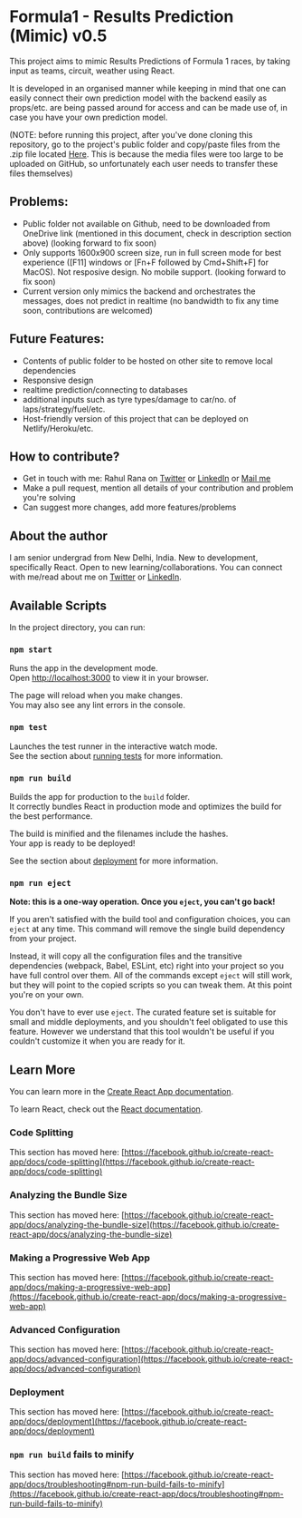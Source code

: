 # Formula1 - Results Prediction (Mimic) v0.5

This project aims to mimic Results Predictions of Formula 1 races, by taking input as teams, circuit, weather using React.

It is developed in an organised manner while keeping in mind that one can easily connect their own prediction model with the backend easily as props/etc. are being passed around for access and can be made use of, in case you have your own prediction model.

(NOTE: before running this project, after you've done cloning this repository, go to the project's public folder and copy/paste files from the .zip file located [Here](https://stdntpartners-my.sharepoint.com/:f:/g/personal/rahul_rana_studentambassadors_com/EnsVhJeiM95EjVX1hcydu2oBEF9qvnoBeXZljRAxNZxEfA?e=MAVaAA). This is because the media files were too large to be uploaded on GitHub, so unfortunately each user needs to transfer these files themselves)

## Problems:
- Public folder not available on Github, need to be downloaded from OneDrive link (mentioned in this document, check in description section above) (looking forward to fix soon)
- Only supports 1600x900 screen size, run in full screen mode for best experience ([F11] windows or [Fn+F followed by Cmd+Shift+F] for MacOS). Not resposive design. No mobile support. (looking forward to fix soon)
- Current version only mimics the backend and orchestrates the messages, does not predict in realtime (no bandwidth to fix any time soon, contributions are welcomed)

## Future Features:
- Contents of public folder to be hosted on other site to remove local dependencies
- Responsive design
- realtime prediction/connecting to databases
- additional inputs such as tyre types/damage to car/no. of laps/strategy/fuel/etc.
- Host-friendly version of this project that can be deployed on Netlify/Heroku/etc.

## How to contribute?
- Get in touch with me: Rahul Rana on [Twitter](https://twitter.com/owlrana) or [LinkedIn](https://www.linkedin.com/in/owlrana/) or [Mail me](mailto:me.rahulrana@outlook.com)
- Make a pull request, mention all details of your contribution and problem you're solving
- Can suggest more changes, add more features/problems

## About the author
I am senior undergrad from New Delhi, India. New to development, specifically React. Open to new learning/collaborations. 
You can connect with me/read about me on [Twitter](https://twitter.com/owlrana) or [LinkedIn](https://www.linkedin.com/in/owlrana/).

## Available Scripts

In the project directory, you can run:

### `npm start`

Runs the app in the development mode.\
Open [http://localhost:3000](http://localhost:3000) to view it in your browser.

The page will reload when you make changes.\
You may also see any lint errors in the console.

### `npm test`

Launches the test runner in the interactive watch mode.\
See the section about [running tests](https://facebook.github.io/create-react-app/docs/running-tests) for more information.

### `npm run build`

Builds the app for production to the `build` folder.\
It correctly bundles React in production mode and optimizes the build for the best performance.

The build is minified and the filenames include the hashes.\
Your app is ready to be deployed!

See the section about [deployment](https://facebook.github.io/create-react-app/docs/deployment) for more information.

### `npm run eject`

**Note: this is a one-way operation. Once you `eject`, you can't go back!**

If you aren't satisfied with the build tool and configuration choices, you can `eject` at any time. This command will remove the single build dependency from your project.

Instead, it will copy all the configuration files and the transitive dependencies (webpack, Babel, ESLint, etc) right into your project so you have full control over them. All of the commands except `eject` will still work, but they will point to the copied scripts so you can tweak them. At this point you're on your own.

You don't have to ever use `eject`. The curated feature set is suitable for small and middle deployments, and you shouldn't feel obligated to use this feature. However we understand that this tool wouldn't be useful if you couldn't customize it when you are ready for it.

## Learn More

You can learn more in the [Create React App documentation](https://facebook.github.io/create-react-app/docs/getting-started).

To learn React, check out the [React documentation](https://reactjs.org/).

### Code Splitting

This section has moved here: [https://facebook.github.io/create-react-app/docs/code-splitting](https://facebook.github.io/create-react-app/docs/code-splitting)

### Analyzing the Bundle Size

This section has moved here: [https://facebook.github.io/create-react-app/docs/analyzing-the-bundle-size](https://facebook.github.io/create-react-app/docs/analyzing-the-bundle-size)

### Making a Progressive Web App

This section has moved here: [https://facebook.github.io/create-react-app/docs/making-a-progressive-web-app](https://facebook.github.io/create-react-app/docs/making-a-progressive-web-app)

### Advanced Configuration

This section has moved here: [https://facebook.github.io/create-react-app/docs/advanced-configuration](https://facebook.github.io/create-react-app/docs/advanced-configuration)

### Deployment

This section has moved here: [https://facebook.github.io/create-react-app/docs/deployment](https://facebook.github.io/create-react-app/docs/deployment)

### `npm run build` fails to minify

This section has moved here: [https://facebook.github.io/create-react-app/docs/troubleshooting#npm-run-build-fails-to-minify](https://facebook.github.io/create-react-app/docs/troubleshooting#npm-run-build-fails-to-minify)
